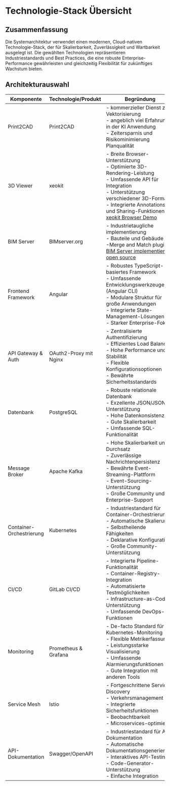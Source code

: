 # Technologie-Stack Übersicht

## Zusammenfassung
Die Systemarchitektur verwendet einen modernen, Cloud-nativen Technologie-Stack, der für Skalierbarkeit, Zuverlässigkeit und Wartbarkeit ausgelegt ist. Die gewählten Technologien repräsentieren Industriestandards und Best Practices, die eine robuste Enterprise-Performance gewährleisten und gleichzeitig Flexibilität für zukünftiges Wachstum bieten.

## Architekturauswahl

| Komponente | Technologie/Produkt | Begründung |
|------------|-------------------|------------|
| Print2CAD | Print2CAD | - kommerzieller Dienst zur Vektorisierung<br> - angeblich viel Erfahrung in der KI Anwendung<br> - Zeitersparnis und Risikominimierung Planqualität|
| 3D Viewer | xeokit | - Breite Browser-Unterstützung<br>- Optimierte 3D-Rendering-Leistung<br>- Umfassende API für Integration<br>- Unterstützung verschiedener 3D-Formate<br>- Integrierte Annotations- und Sharing-Funktionen<br> [xeokit Browser Demo](https://xeokit.github.io/xeokit-bim-viewer/app/index.html?projectId=OTCConferenceCenter&tab=storeys) |
| BIM Server | BIMserver.org | - Industrietaugliche implementierung<br> - Bauteile und Gebäude<br> -Merge and Match plugins<br> [BIM Server implementierung open source](https://github.com/opensourceBIM/BIMserver) |
| Frontend Framework | Angular | - Robustes TypeScript-basiertes Framework<br>- Umfassende Entwicklungswerkzeuge (Angular CLI)<br>- Modulare Struktur für große Anwendungen<br>- Integrierte State-Management-Lösungen<br>- Starker Enterprise-Fokus |
| API Gateway & Auth | OAuth2-Proxy mit Nginx | - Zentralisierte Authentifizierung<br>- Effizientes Load Balancing<br>- Hohe Performance und Stabilität<br>- Flexible Konfigurationsoptionen<br>- Bewährte Sicherheitsstandards |
| Datenbank | PostgreSQL | - Robuste relationale Datenbank<br>- Exzellente JSON/JSONB-Unterstützung<br>- Hohe Datenkonsistenz<br>- Gute Skalierbarkeit<br>- Umfassende SQL-Funktionalität |
| Message Broker | Apache Kafka | - Hohe Skalierbarkeit und Durchsatz<br>- Zuverlässige Nachrichtenpersistenz<br>- Bewährte Event-Streaming-Plattform<br>- Event-Sourcing-Unterstützung<br>- Große Community und Enterprise-Support |
| Container-Orchestrierung | Kubernetes | - Industriestandard für Container-Orchestrierung<br>- Automatische Skalierung<br>- Selbstheilende Fähigkeiten<br>- Deklarative Konfiguration<br>- Große Community-Unterstützung |
| CI/CD | GitLab CI/CD | - Integrierte Pipeline-Funktionalität<br>- Container-Registry-Integration<br>- Automatisierte Testmöglichkeiten<br>- Infrastructure-as-Code-Unterstützung<br>- Umfassende DevOps-Funktionen |
| Monitoring | Prometheus & Grafana | - De-facto Standard für Kubernetes-Monitoring<br>- Flexible Metrikerfassung<br>- Leistungsstarke Visualisierung<br>- Umfassende Alarmierungsfunktionen<br>- Gute Integration mit anderen Tools |
| Service Mesh | Istio | - Fortgeschrittene Service-Discovery<br>- Verkehrsmanagement<br>- Integrierte Sicherheitsfunktionen<br>- Beobachtbarkeit<br>- Microservices-optimiert |
| API-Dokumentation | Swagger/OpenAPI | - Industriestandard für API-Dokumentation<br>- Automatische Dokumentationsgenerierung<br>- Interaktives API-Testing<br>- Code-Generator-Unterstützung<br>- Einfache Integration |





